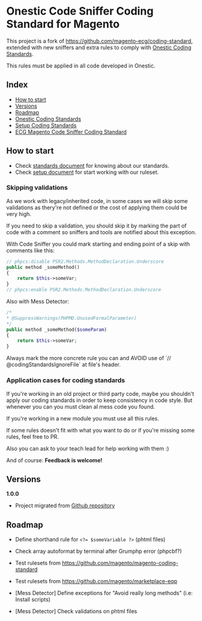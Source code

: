 # Onestic Code Sniffer Coding Standard for Magento

This project is a fork of https://github.com/magento-ecg/coding-standard, extended with new sniffers and extra rules to comply with [Onestic Coding Standards](doc/onestic-coding-standards.md).

This rules must be applied in all code developed in Onestic.

## Index
* [How to start](#markdown-header-how-to-start)
* [Versions](#markdown-header-versions)
* [Roadmap](#markdown-header-roadmap)
* [Onestic Coding Standards](doc/onestic-coding-standards.md)
* [Setup Coding Standards](doc/setup-coding-standards.md)
* [ECG Magento Code Sniffer Coding Standard](https://github.com/magento-ecg/coding-standard)


## How to start

* Check [standards document](doc/onestic-coding-standards.md) for knowing about our standards.
* Check [setup document](doc/setup-coding-standards.md) for start working with our ruleset. 


### Skipping validations

As we work with legacy/inherited code, in some cases we will skip some validations as thery're not defined or the cost of applying them could be very high. 

If you need to skip a validation, you should skip it by marking the part of code with a comment so sniffers and tools are notified about this exception. 

With Code Sniffer you could mark starting and ending point of a skip with comments like this:

```php
// phpcs:disable PSR2.Methods.MethodDeclaration.Underscore
public method _someMethod()
{
    return $this->someVar;
}
// phpcs:enable PSR2.Methods.MethodDeclaration.Underscore
```

Also with Mess Detector: 
```php
/*
* @SuppressWarnings(PHPMD.UnusedFormalParameter)
*/
public method _someMethod($someParam)
{
    return $this->someVar;
}
```

Always mark the more concrete rule you can and AVOID use of ´// @codingStandardsIgnoreFile´ at file's header.

### Application cases for coding standards ###

If you're working in an old project or third party code, maybe you shouldn't apply our coding standards in order to keep consistency in code style. But whenever you can you must clean al mess code you found.

If you're working in a new module you must use all this rules.

If some rules doesn't fit with what you want to do or if you're missing some rules, feel free to PR.

Also you can ask to your teach lead for help working with them :)   

And of course: __Feedback is welcome!__


## Versions
**1.0.0**

* Project migrated from [Github repository](https://github.com/onestic/coding-standard) 

## Roadmap

* Define shorthand rule for ```<?= $someVariable ?>``` (phtml files)

* Check array autoformat by terminal after Grumphp error (phpcbf?)

* Test rulesets from https://github.com/magento/magento-coding-standard

* Test rulesets from https://github.com/magento/marketplace-eqp

* [Mess Detector] Define exceptions for "Avoid really long methods" (i.e: Install scripts)

* [Mess Detector] Check validations on phtml files
